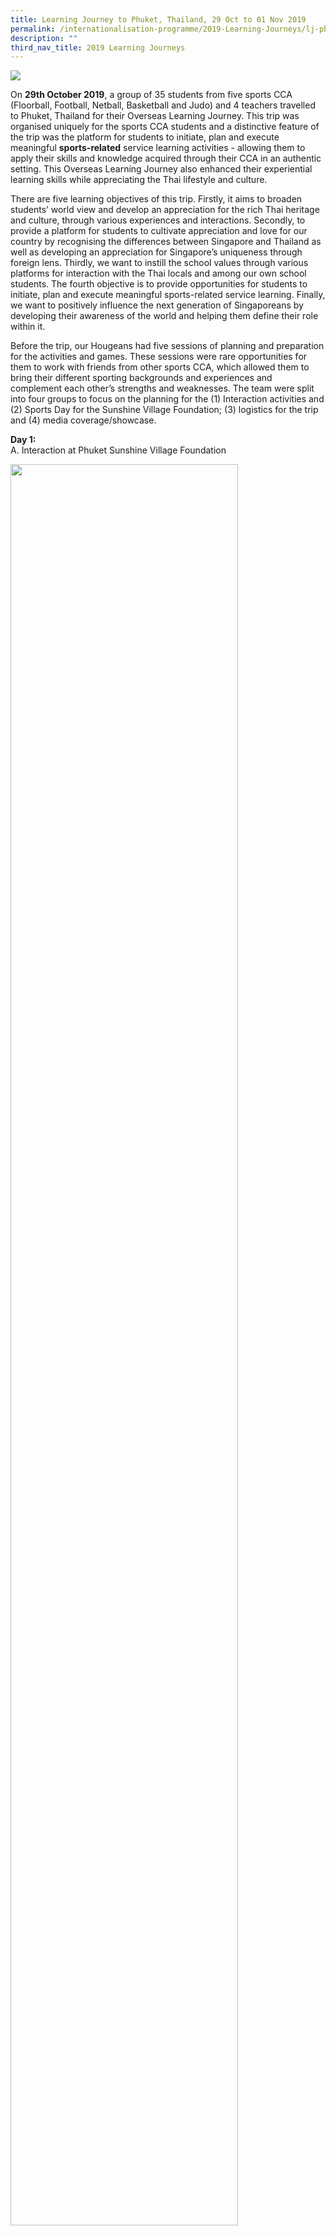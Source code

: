 ```yaml
---
title: Learning Journey to Phuket, Thailand, 29 Oct to 01 Nov 2019
permalink: /internationalisation-programme/2019-Learning-Journeys/lj-phucket-thailand/
description: ""
third_nav_title: 2019 Learning Journeys
---
```

![](/images/Phuket%201.jpeg)

On **29th October 2019**, a group of 35 students from five sports CCA (Floorball, Football, Netball, Basketball and Judo) and 4 teachers travelled to Phuket, Thailand for their Overseas Learning Journey. This trip was organised uniquely for the sports CCA students and a distinctive feature of the trip was the platform for students to initiate, plan and execute meaningful **sports-related** service learning activities - allowing them to apply their skills and knowledge acquired through their CCA in an authentic setting. This Overseas Learning Journey also enhanced their experiential learning skills while appreciating the Thai lifestyle and culture.

  

There are five learning objectives of this trip. Firstly, it aims to broaden students’ world view and develop an appreciation for the rich Thai heritage and culture, through various experiences and interactions. Secondly, to provide a platform for students to cultivate appreciation and love for our country by recognising the differences between Singapore and Thailand as well as developing an appreciation for Singapore’s uniqueness through foreign lens. Thirdly, we want to instill the school values through various platforms for interaction with the Thai locals and among our own school students. The fourth objective is to provide opportunities for students to initiate, plan and execute meaningful sports-related service learning. Finally, we want to positively influence the next generation of Singaporeans by developing their awareness of the world and helping them define their role within it.

  

Before the trip, our Hougeans had five sessions of planning and preparation for the activities and games. These sessions were rare opportunities for them to work with friends from other sports CCA, which allowed them to bring their different sporting backgrounds and experiences and complement each other’s strengths and weaknesses. The team were split into four groups to focus on the planning for the (1) Interaction activities and (2) Sports Day for the Sunshine Village Foundation; (3) logistics for the trip and (4) media coverage/showcase.

**Day 1:**     
A\.  Interaction at Phuket Sunshine Village Foundation

<img src="/images/Phuket%202a.jpeg" 
     style="width:85%">
		 
On the first day of the trip, the team visited the Sunshine Village Foundation - a loving foster home for children in need. The children warmed up to the team’s friendly faces and smiles almost immediately. It was a meaningful experience for the students as they executed the interaction activities that they have planned. Despite the language barrier, the students displayed the school values of Ingenuity and Grit as they communicated through clear demonstrations and patience. The session ended off with a performance of our students as music became the common language that bonded everyone.  

B\. Phuket FantaSea Cultural Show

<img src="/images/Phuket%203a.jpeg" 
     style="width:100%">
		 
In the evening, the team went to Phuket FantaSea, a vibrant complex of amusement park that covers international cuisines, entertainment and shopping with the main theme of traditional Thailand. After enjoying a sumptuous meal, they attended a Thai cultural show - Fantasy of a Kingdom. It was an extravaganza display of immersive arts and entertainment forms, which ranged from traditional Thai cultural dances to the novel use of modern technology. It was truly a feast for the eyes!

**Day 2:**

A\. Sports Day at Sunshine Village Foundation

<img src="/images/Phuket%204a.jpeg" 
     style="width:100%">

The second day started with the students executing all the games planned for the Sports Day for PSVF students. It was an unforgettable experience for them as they came together from various sports CCAs and created a memorable day of fun for the children.  It was heartwarming to see their hard labour of planning come into fruition and it further strengthened the trust the group had with one another since they started out from the planning stages. From this experience and interaction with the children, they learnt to be more grateful for all the opportunities they had back in HS and Singapore. 

B. Big Buddha

<img src="/images/Phuket%205a.jpeg" 
     style="width:100%">

Visiting this site, our Hougeans connected with nature and learn to appreciate traditional and religious practices which aligns with school value of Respect. Known among Thais as the Phra Puttamingmongkol Akenakkiri Buddha, the main statue was built in 2004 and is 25 meters across at the base. The whole body is constructed with reinforced concrete, layered with beautiful Burmese white jade marble that shines in the sun. The views, and the actual image itself are breathtaking. Phuket's Big Buddha is one of the most important and revered landmarks on the island. The lofty site offers the best 360-degree views of the island.  

C. Zorbing

<img src="/images/Phuket%206a.jpeg" 
     style="width:100%">

Our Hougeans also participated in a thrilling outdoor activity known as Zorbing Rollerball. This activity generated massive adrenaline and excitement as the students descended the 190 meter hill inside a three metre diameter flexible plastic ball. This was also a perfect opportunity for them to step out of their comfort zone and confront their fears together. At the same time, the school value of Grit and teamwork are demonstrated as they moved from one point to another down the sloping route. 

  

**Day 3: Grp 3**  

A. Friendly @ Drasamuth School

<img src="/images/Phuket%207a.jpeg" 
     style="width:100%">

Darasamuth School is an exciting and stimulating environment. Some of the subjects that are taught in this school are English language, Maths, Science, Social Studies, History, Health, Sports and Art. Darasamuth EP upholds and instils Thai cultural values to its students. The Darasamuth School welcome our Hougeans with a mass Zumba song and dance. In response, Hougeans performed a song with one of our own students playing the guitar. After that, our students put their sports abilities to test as they participated in friendly games for Futsal, Basketball and Dodgeball. It was the first International match for our Hougeans athletes and it was definitely a  thrilling and eye-opening learning experience for them. 

  

**Day 4:**  

A. Muay Thai Training

<img src="/images/Phuket%208a.jpeg" 
     style="width:100%">

On the last day, the excitement continued as they visited the Muay Thai and Training camp @ Sukko Spa. Muay Thai is a martial art that originated from Thailand. The group was very fortunate to be trained by the experienced fighters and trainers. There were many techniques that were taught. One of our Judokas was also able to show his martial art skills by sparring with one of the trainers. Despite being exhausted after four days of activities, the Hougeans demonstrated GRIT and persevered throughout the training.

B. Upside down Museum

<img src="/images/Phuket24.jpeg" 
     style="width:45%">

Finally, just before they head back to the airport for the flight home, the students visited the Upside Down House Museum where they challenged their perspectives and put on their ‘ingenuity hat’ to take attractive photos that looked disorientating yet funny and creative. This visit inspired them to look at everyday objects from a different lens. 

Overall, this Overseas Learning Journey has enabled the students to gain much from the meaningful interactions with the Thai counterparts as well as forge stronger friendships within the group of Sports CCA students.